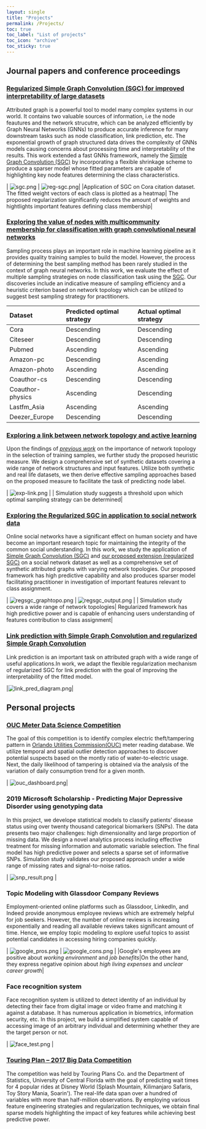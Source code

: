 ```yaml
---
layout: single
title: "Projects"
permalink: /Projects/
toc: true
toc_label: "List of projects"
toc_icon: "archive"
toc_sticky: true
---
```


## Journal papers and conference proceedings
### [Regularized Simple Graph Convolution (SGC) for improved interpretability of large datasets](https://journalofbigdata.springeropen.com/articles/10.1186/s40537-020-00366-x)

Attributed graph is a powerful tool to model many complex systems in our world. It contains two valuable sources of information, i.e the node feautures and the network strucutre, which can be analyzed efficiently by Graph Neural Networks (GNNs) to produce accurate inference for many downstream tasks such as node classification, link prediction, etc. The exponential growth of graph structured data drives the complexity of GNNs models causing concerns about processing time and interpretability of the results. This work extended a fast GNNs framework, namely the [Simple Graph Convolution (SGC)](https://proceedings.mlr.press/v97/wu19e.html) by incorporating a flexible shrinkage scheme to produce a sparser model whose fitted parameters are capable of highlighting key node features determining the class characteristics.

| ![sgc.png](/projects_img/regsgc_fig8a.png) |  ![reg-sgc.png](/projects_img/regsgc_fig8b.png)|
|Application of SGC on Cora citation dataset. The fitted weight vectors of each class is plotted as a heatmap| The proposed regularization significantly reduces the amount of weights and hightlights important features defining class membership|

### [Exploring the value of nodes with multicommunity membership for classification with graph convolutional neural networks](https://www.mdpi.com/2078-2489/12/4/170)
Sampling process plays an important role in machine learning pipeline as it provides quality training samples to build the model. However, the process of determining the best sampling method has been rarely studied in the context of graph neural networks. In this work, we evaluate the effect of multiple sampling strategies on node classification task using the [SGC](https://proceedings.mlr.press/v97/wu19e.html). Our discoveries include an indicative measure of sampling efficiency and a heuristic criterion based on network topology which can be utilized to suggest best sampling strategy for practitioners.

|Dataset | Predicted optimal strategy | Actual optimal strategy|
|:-------|:-----------|:-------|
| Cora | Descending | Descending |
| Citeseer | Descending | Descending |
| Pubmed | Ascending | Ascending |
| Amazon-pc | Descending | Ascending |
| Amazon-photo | Ascending | Ascending|
| Coauthor-cs | Descending | Descending|
| Coauthor-physics | Ascending | Descending|
| Lastfm\_Asia | Ascending | Ascending |
| Deezer\_Europe | Descending | Descending|

### [Exploring a link between network topology and active learning](https://ieeexplore.ieee.org/document/9528662)

Upon the findings of [*previous work*](https://www.mdpi.com/2078-2489/12/4/170) on the importance of network topology in the selection of training samples, we further study the proposed heuristic measure. We design a comprehensive set of synthetic datasets covering a wide range of network structures and input features. Utilize both synthetic and real life datasets, we then derive effective sampling approaches based on the proposed measure to facilitate the task of predicting node label.

| ![exp-link.png](/projects_img/exp_link.png) | 
| Simulation study suggests a threshold upon which optimal sampling strategy can be determined|

### [Exploring the Regularized SGC in application to social network data](http://workshop-proceedings.icwsm.org/abstract?id=2022_27)

Online social networks have a significant effect on human society and have become an important research topic for maintaining the integrity of the common social understanding. In this work, we study the application of [Simple Graph Convolution (SGC)](https://proceedings.mlr.press/v97/wu19e.html) and [our proposed extension (regularized SGC)](https://journalofbigdata.springeropen.com/articles/10.1186/s40537-020-00366-x) on a social network dataset as well as a comprehensive set of synthetic attributed graphs with varying network topologies. Our proposed framework has high predictive capability and also produces sparser model facilitating practitioner in investigation of important features relevant to class assignment.

| ![regsgc_graphtopo.png](/projects_img/regsgc_graphtopo.png) | ![regsgc_output.png](/projects_img/regsgc_output.png) |
| Simulation study covers a wide range of network topologies| Regularized framework has high predictive power and is capable of enhancing users understanding of features contribution to class assignment|

### [Link prediction with Simple Graph Convolution and regularized Simple Graph Convolution](http://www.icisdm.org/index.html)
Link prediction is an important task on attributed graph with a wide range of useful applications.In work, we adapt the flexible regularization mechanism of regularized SGC for link prediction with the goal of improving the interpretability of the fitted model.

|![link_pred_diagram.png](/projects_img/Link_pred_diagram.png)|

## Personal projects
### [OUC Meter Data Science Competition](https://sciences.ucf.edu/news/statistics-students-ouc-team-up-to-tackle-power-problems/)
The goal of this competition is to identify complex electric theft/tampering pattern in [Orlando Utilities Commission(OUC)](https://www.ouc.com/) meter reading database. We utilize temporal and spatial outlier detection approaches to discover potential suspects based on the montly ratio of water-to-electric usage. Next, the daily likelihood of tampering is obtained via the analysis of the variation of daily consumption trend for a given month.

| ![ouc_dashboard.png](/projects_img/ouc_dashboard.png)|

### 2019 Microsoft Scholarship - Predicting Major Depressive Disorder using genotyping data
In this project, we develope statistical models to classify patients’ disease status using over twenty thousand categorical biomarkers (SNPs). The data presents two major challenges: high dimensionality and large proportion of missing data. We design a novel analytics process including effective treatment for missing information and automatic variable selection. The final model has high predictive power and selects a sparse set of informative SNPs. Simulation study validates our proposed approach under a wide range of missing rates and signal-to-noise ratios.

| ![snp_result.png](/projects_img/snp_result.png) |

### Topic Modeling with Glassdoor Company Reviews
Employment-oriented online platforms such as Glassdoor, LinkedIn, and Indeed provide anonymous employee reviews which are extremely helpful for job seekers. However, the number of online reviews is increasing exponentially and reading all available reviews takes significant amount of time. Hence, we employ topic modeling to explore useful topics to assist potential candidates in accessing hiring companies quickly. 

| ![google_pros.png](/projects_img/googlepros.png) | ![google_cons.png](/projects_img/googlecons.png) |
|Google's employees are positive about *working environment* and *job benefits*|On the other hand, they express negative opinion about *high living expenses* and *unclear career growth*|

### Face recognition system
Face recognition system is utilized to detect identity of an individual by detecting their face from digital image or video frame and matching it against a database. It has numerous application in biometrics, information security, etc. In this project, we build a simplified system capable of accessing image of an arbitrary individual and determining whether they are the target person or not.

| ![face_test.png](/projects_img/test.png) | 


### [Touring Plan – 2017 Big Data Competition](https://sciences.ucf.edu/news/predicting-wait-times-disney/)
The competition was held by Touring Plans Co. and the Department of Statistics, University of Central Florida with the goal of predicting wait times for 4 popular rides at Disney World (Splash Mountain, Kilimanjaro Safaris, Toy Story Mania, Soarin'). The real-life data span over a hundred of variables with more than half-million observations. By employing various feature engineering strategies and regularization techniques, we obtain final sparse models highlighting the impact of key features while achieving best predictive power.

